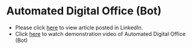 # Automated Digital Office (Bot)
* Please click [here](https://www.linkedin.com/pulse/automated-digital-office-bot-jansen-simanullang) to view article posted in LinkedIn.
* Click [here](https://www.youtube.com/watch?v=3SsYHmFuAFg) to watch demonstration video of Automated Digital Office (Bot)
